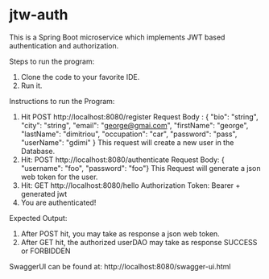# jtw-auth
This is a Spring Boot microservice which implements JWT based authentication and authorization.

Steps to run the program:
1. Clone the code to your favorite IDE.
2. Run it.

Instructions to run the Program:
1. Hit POST http://localhost:8080/register
   Request Body : {
                    "bio": "string",
                    "city": "string",
                    "email": "george@gmai.com",
                    "firstName": "george",
                    "lastName": "dimitriou",
                    "occupation": "car",
                    "password": "pass",
                    "userName": "gdimi"
                  }
   This request will create a new user in the Database.               
2. Hit: POST http://localhost:8080/authenticate
   Request Body: { "username": "foo", "password": "foo"}
   This Request will generate a json web token for the user.
3. Hit: GET http://localhost:8080/hello
   Authorization Token: Bearer + generated jwt
4. You are authenticated!
   
Expected Output:
1. After POST hit, you may take as response a json web token.
2. After GET hit, the authorized userDAO may take as response SUCCESS or FORBIDDEN

SwaggerUI can be found at: http://localhost:8080/swagger-ui.html